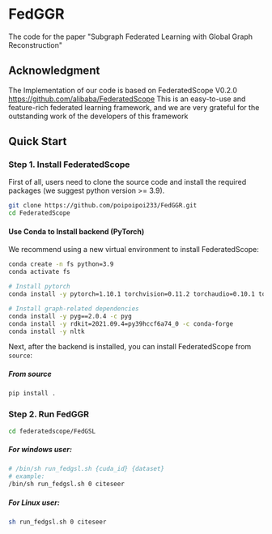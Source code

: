 # FedGGR

The code for the paper "Subgraph Federated Learning with Global Graph Reconstruction"



## Acknowledgment

The Implementation of our code is based on FederatedScope V0.2.0 https://github.com/alibaba/FederatedScope 
This is an easy-to-use and feature-rich federated learning framework, and we are very grateful for the outstanding work of the developers of this framework



## Quick Start

### Step 1. Install FederatedScope 

First of all, users need to clone the source code and install the required packages (we suggest python version >= 3.9). 

```bash
git clone https://github.com/poipoipoi233/FedGGR.git
cd FederatedScope
```

#### Use Conda to Install backend (PyTorch)

We recommend using a new virtual environment to install FederatedScope:

```bash
conda create -n fs python=3.9
conda activate fs

# Install pytorch
conda install -y pytorch=1.10.1 torchvision=0.11.2 torchaudio=0.10.1 torchtext=0.11.1 cudatoolkit=11.3 -c pytorch -c conda-forge

# Install graph-related dependencies
conda install -y pyg==2.0.4 -c pyg
conda install -y rdkit=2021.09.4=py39hccf6a74_0 -c conda-forge
conda install -y nltk
```

Next, after the backend is installed, you can install FederatedScope from `source`:

##### From source

```bash
pip install .
```



### Step 2. Run FedGGR

```bash
cd federatedscope/FedGSL
```

##### For windows user:

```bash
# /bin/sh run_fedgsl.sh {cuda_id} {dataset}
# example:
/bin/sh run_fedgsl.sh 0 citeseer
```

##### For Linux user:

```bash
sh run_fedgsl.sh 0 citeseer
```

